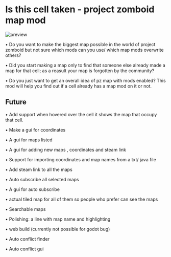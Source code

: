 # Is this cell taken - project zomboid map mod


![preview](https://github.com/RakibRyan/is_this_cell_taken__project_zomboid_map_mod/assets/85598032/4913896f-2934-4a41-aa9b-c2b481b3ae33)


• Do you want to make the biggest map possible in the world of project zomboid but not sure which mods can you use/ which map mods overwrite others?

• Did you start making a map only to find that someone else already made a map for that cell; as a reasult your map is forgotten by the community?

• Do you just want to get an overall idea of pz map with mods enabled?
This mod will help you find out if a cell already has a map mod on it or not.

## Future

• Add support when hovered over the cell it shows the map that occupy that cell.

• Make a gui for coordinates

• A gui for maps listed

• A gui for adding new maps , coordinates and steam link

• Support for importing coordinates and map names from a txt/ java file

• Add steam link to all the maps

• Auto subscribe all selected maps

• A gui for auto subscribe

• actual tiled map for all of them so people who prefer can see the maps

• Searchable maps

• Polishing: a line with map name and highlighting

• web build (currently not possible for godot bug)

• Auto conflict finder

• Auto conflict gui
